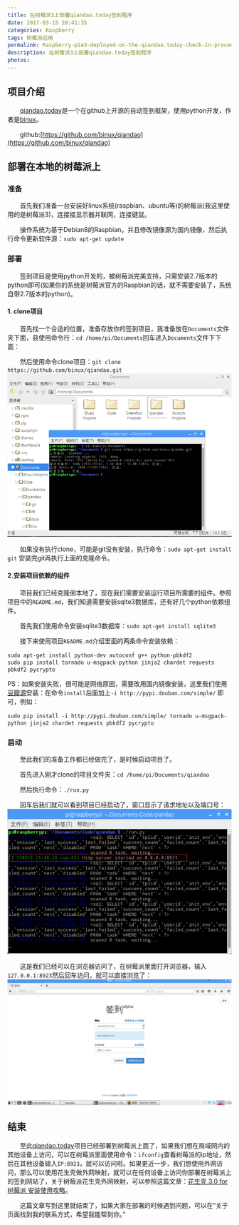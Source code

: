 ```yaml
---
title: 在树莓派3上部署qiandao.today签到程序
date: 2017-03-15 20:41:35
categories: Raspberry
tags: 树莓派应用
permalink: Raspberry-pie3-deployed-on-the-qiandao.today-check-in-procedures
description: 在树莓派3上部署qiandao.today签到程序
photos:
---
```

## 项目介绍
　　[qiandao.today](https://qiandao.today/)是一个在github上开源的自动签到框架，使用python开发，作者是[binux](http://binux.me/)。

　　github:[https://github.com/binux/qiandao](https://github.com/binux/qiandao)
## 部署在本地的树莓派上

### 准备
　　首先我们准备一台安装好linux系统(raspbian、ubuntu等)的树莓派(我这里使用的是树莓派3)，连接接显示器并联网，连接键鼠。
<!--more-->
　　操作系统为基于Debian8的Raspbian。并且修改镜像源为国内镜像，然后执行命令更新软件源：`sudo apt-get update`
### 部署 
　　签到项目是使用python开发的，被树莓派完美支持，只需安装2.7版本的python即可(如果你的系统是树莓派官方的Raspbian的话，就不需要安装了，系统自带2.7版本的python)。
#### 1. clone项目
　　首先找一个合适的位置，准备存放你的签到项目，我准备放在`Documents`文件夹下面，县使用命令行：`cd /home/pi/Documents`回车进入`Documents`文件下下面：

　　然后使用命令clone项目：`git clone https://github.com/binux/qiandao.git`
![](/image/raspberry/pi-1.png)

　　如果没有执行clone，可能是git没有安装，执行命令：`sudo apt-get install git`  安装完git再执行上面的克隆命令。
#### 2.安装项目依赖的组件
　　项目我们已经克隆倒本地了，现在我们需要安装运行项目所需要的组件。参照项目中的`README.md`，我们知道需要安装sqlte3数据库，还有好几个python依赖组件。

　　首先我们使用命令安装sqlite3数据库：`sudo apt-get install sqlite3`

　　接下来使用项目`README.md`介绍里面的两条命令安装依赖：
```shell
sudo apt-get install python-dev autoconf g++ python-pbkdf2
sudo pip install tornado u-msgpack-python jinja2 chardet requests pbkdf2 pycrypto
```

PS：如果安装失败，很可能是网络原因，需要改用国内镜像安装，这里我们使用[豆瓣源](https://www.douban.com/note/302711300/)安装：在命令`install`后面加上`-i http://pypi.douban.com/simple/` 即可，例如：
```shell
sudo pip install -i http://pypi.douban.com/simple/ tornado u-msgpack-python jinja2 chardet requests pbkdf2 pycrypto
```

### 启动
　　至此我们的准备工作都已经做完了，是时候启动项目了。

　　首先进入刚才clone的项目文件夹：`cd /home/pi/Documents/qiandao`

　　然后执行命令：`./run.py`

　　回车后我们就可以看到项目已经启动了，窗口显示了请求地址以及端口号：
![](/image/raspberry/pi-2.png)

　　这是我们已经可以在浏览器访问了，在树莓派里面打开浏览器，输入`127.0.0.1:8923`然后回车访问，就可以直接浏览了：
![](/image/raspberry/pi-3.png)

## 结束
　　至此[qiandao.today](https://qiandao.today/)项目已经部署到树莓派上面了，如果我们想在局域网内的其他设备上访问，可以在树莓派里面使用命令：`ifconfig`查看树莓派的ip地址，然后在其他设备输入`IP:8923`，就可以访问啦。如果更近一步，我们想使用外网访问，那么可以使用花生壳做外网映射，就可以在任何设备上访问你部署在树莓派上的签到网站了，关于树莓派花生壳外网映射，可以参照这篇文章：[花生壳 3.0 for 树莓派 安装使用攻略](http://service.oray.com/question/2680.html)。

　　这篇文章写到这里就结束了，如果大家在部署的时候遇到问题，可以在“关于页面找到我的联系方式，希望我能帮到你。”